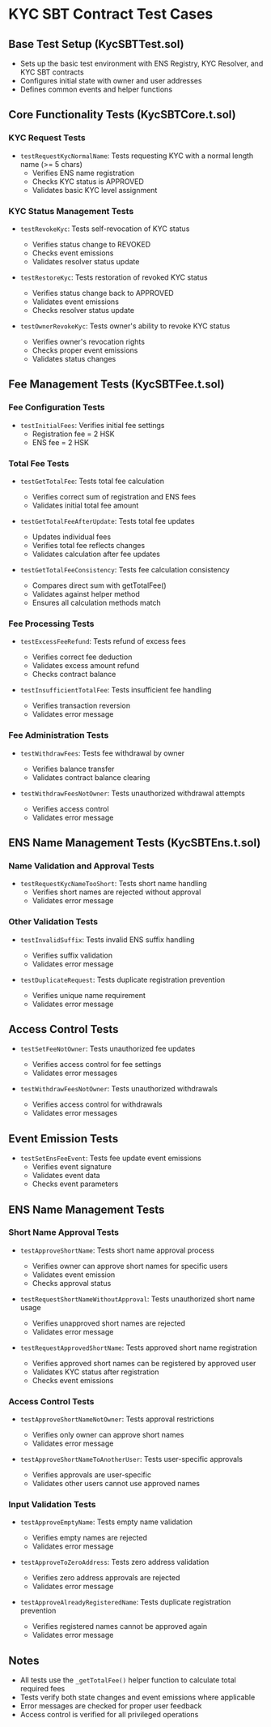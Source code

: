 # KYC SBT Contract Test Cases

## Base Test Setup (KycSBTTest.sol)
- Sets up the basic test environment with ENS Registry, KYC Resolver, and KYC SBT contracts
- Configures initial state with owner and user addresses
- Defines common events and helper functions

## Core Functionality Tests (KycSBTCore.t.sol)

### KYC Request Tests
- `testRequestKycNormalName`: Tests requesting KYC with a normal length name (>= 5 chars)
  - Verifies ENS name registration
  - Checks KYC status is APPROVED
  - Validates basic KYC level assignment

### KYC Status Management Tests
- `testRevokeKyc`: Tests self-revocation of KYC status
  - Verifies status change to REVOKED
  - Checks event emissions
  - Validates resolver status update

- `testRestoreKyc`: Tests restoration of revoked KYC status
  - Verifies status change back to APPROVED
  - Validates event emissions
  - Checks resolver status update

- `testOwnerRevokeKyc`: Tests owner's ability to revoke KYC status
  - Verifies owner's revocation rights
  - Checks proper event emissions
  - Validates status changes

## Fee Management Tests (KycSBTFee.t.sol)

### Fee Configuration Tests
- `testInitialFees`: Verifies initial fee settings
  - Registration fee = 2 HSK
  - ENS fee = 2 HSK

### Total Fee Tests
- `testGetTotalFee`: Tests total fee calculation
  - Verifies correct sum of registration and ENS fees
  - Validates initial total fee amount

- `testGetTotalFeeAfterUpdate`: Tests total fee updates
  - Updates individual fees
  - Verifies total fee reflects changes
  - Validates calculation after fee updates

- `testGetTotalFeeConsistency`: Tests fee calculation consistency
  - Compares direct sum with getTotalFee()
  - Validates against helper method
  - Ensures all calculation methods match

### Fee Processing Tests
- `testExcessFeeRefund`: Tests refund of excess fees
  - Verifies correct fee deduction
  - Validates excess amount refund
  - Checks contract balance

- `testInsufficientTotalFee`: Tests insufficient fee handling
  - Verifies transaction reversion
  - Validates error message

### Fee Administration Tests
- `testWithdrawFees`: Tests fee withdrawal by owner
  - Verifies balance transfer
  - Validates contract balance clearing

- `testWithdrawFeesNotOwner`: Tests unauthorized withdrawal attempts
  - Verifies access control
  - Validates error message

## ENS Name Management Tests (KycSBTEns.t.sol)

### Name Validation and Approval Tests
- `testRequestKycNameTooShort`: Tests short name handling
  - Verifies short names are rejected without approval
  - Validates error message

### Other Validation Tests
- `testInvalidSuffix`: Tests invalid ENS suffix handling
  - Verifies suffix validation
  - Validates error message

- `testDuplicateRequest`: Tests duplicate registration prevention
  - Verifies unique name requirement
  - Validates error message

## Access Control Tests
- `testSetFeeNotOwner`: Tests unauthorized fee updates
  - Verifies access control for fee settings
  - Validates error messages

- `testWithdrawFeesNotOwner`: Tests unauthorized withdrawals
  - Verifies access control for withdrawals
  - Validates error messages

## Event Emission Tests
- `testSetEnsFeeEvent`: Tests fee update event emissions
  - Verifies event signature
  - Validates event data
  - Checks event parameters

## ENS Name Management Tests

### Short Name Approval Tests
- `testApproveShortName`: Tests short name approval process
  - Verifies owner can approve short names for specific users
  - Validates event emission
  - Checks approval status

- `testRequestShortNameWithoutApproval`: Tests unauthorized short name usage
  - Verifies unapproved short names are rejected
  - Validates error message

- `testRequestApprovedShortName`: Tests approved short name registration
  - Verifies approved short names can be registered by approved user
  - Validates KYC status after registration
  - Checks event emissions

### Access Control Tests
- `testApproveShortNameNotOwner`: Tests approval restrictions
  - Verifies only owner can approve short names
  - Validates error message

- `testApproveShortNameToAnotherUser`: Tests user-specific approvals
  - Verifies approvals are user-specific
  - Validates other users cannot use approved names

### Input Validation Tests
- `testApproveEmptyName`: Tests empty name validation
  - Verifies empty names are rejected
  - Validates error message

- `testApproveToZeroAddress`: Tests zero address validation
  - Verifies zero address approvals are rejected
  - Validates error message

- `testApproveAlreadyRegisteredName`: Tests duplicate registration prevention
  - Verifies registered names cannot be approved again
  - Validates error message

## Notes
- All tests use the `_getTotalFee()` helper function to calculate total required fees
- Tests verify both state changes and event emissions where applicable
- Error messages are checked for proper user feedback
- Access control is verified for all privileged operations